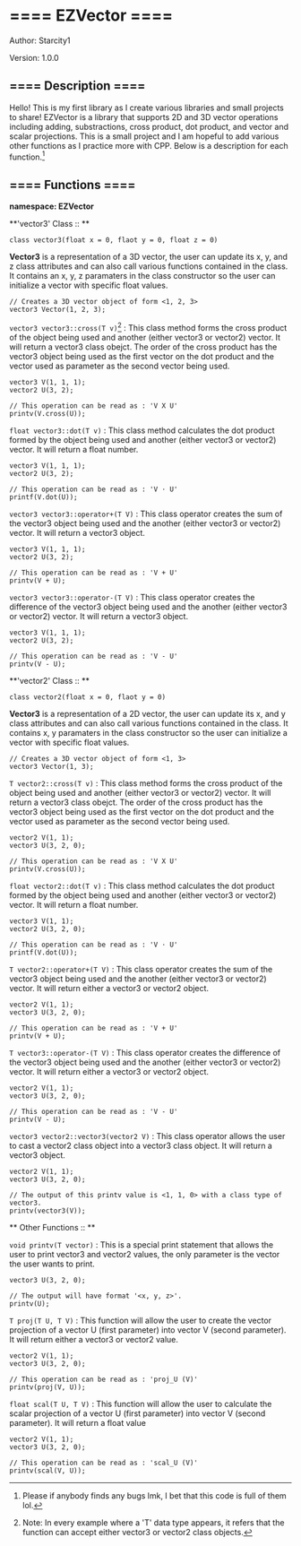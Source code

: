 # ==== EZVector ====
Author: Starcity1

Version: 1.0.0

## ==== Description ====
Hello! This is my first library as I create various libraries and small projects to share!
EZVector is a library that supports 2D and 3D vector operations including adding, substractions, cross product, dot product,
and vector and scalar projections. This is a small project and I am hopeful to add various other functions as I practice more with CPP. Below is a description for each function.[^1]

[^1]: Please if anybody finds any bugs lmk, I bet that this code is full of them lol.

## ==== Functions ====
**namespace: EZVector**



**'vector3' Class :: **



`class vector3(float x = 0, flaot y = 0, float z = 0)`

**Vector3** is a representation of a 3D vector, the user can update its x, y, and z class attributes and can also call various functions contained in the class. It contains an x, y, z paramaters in the class constructor so the user can initialize a vector with specific float values.
```
// Creates a 3D vector object of form <1, 2, 3>
vector3 Vector(1, 2, 3);
```
`vector3 vector3::cross(T v)`[^2]
: This class method forms the cross product of the object being used and another (either vector3 or vector2) vector. It will return a vector3 class obejct.
The order of the cross product has the vector3 object being used as the first vector on the dot product and the vector used as parameter as the second vector being used.
```
vector3 V(1, 1, 1);
vector2 U(3, 2);

// This operation can be read as : 'V X U'
printv(V.cross(U));
```

`float vector3::dot(T v)`
: This class method calculates the dot product formed by the object being used and another (either vector3 or vector2) vector. It will return a float number.
```
vector3 V(1, 1, 1);
vector2 U(3, 2);

// This operation can be read as : 'V ⋅ U'
printf(V.dot(U));
```

`vector3 vector3::operator+(T V)`
: This class operator creates the sum of the vector3 object being used and the another (either vector3 or vector2) vector. It will return a vector3 object.
```
vector3 V(1, 1, 1);
vector2 U(3, 2);

// This operation can be read as : 'V + U'
printv(V + U);
```

`vector3 vector3::operator-(T V)`
: This class operator creates the difference of the vector3 object being used and the another (either vector3 or vector2) vector. It will return a vector3 object.
```
vector3 V(1, 1, 1);
vector2 U(3, 2);

// This operation can be read as : 'V - U'
printv(V - U);
```


**'vector2' Class :: **



`class vector2(float x = 0, flaot y = 0)`

**Vector3** is a representation of a 2D vector, the user can update its x, and y class attributes and can also call various functions contained in the class. It contains x, y paramaters in the class constructor so the user can initialize a vector with specific float values.
```
// Creates a 3D vector object of form <1, 3>
vector3 Vector(1, 3);
```

`T vector2::cross(T v)`
: This class method forms the cross product of the object being used and another (either vector3 or vector2) vector. It will return a vector3 class obejct.
The order of the cross product has the vector3 object being used as the first vector on the dot product and the vector used as parameter as the second vector being used.
```
vector2 V(1, 1);
vector3 U(3, 2, 0);

// This operation can be read as : 'V X U'
printv(V.cross(U));
```

`float vector2::dot(T v)`
: This class method calculates the dot product formed by the object being used and another (either vector3 or vector2) vector. It will return a float number.
```
vector3 V(1, 1);
vector2 U(3, 2, 0);

// This operation can be read as : 'V ⋅ U'
printf(V.dot(U));
```

`T vector2::operator+(T V)`
: This class operator creates the sum of the vector3 object being used and the another (either vector3 or vector2) vector. It will return either a vector3 or vector2 object.
```
vector2 V(1, 1);
vector3 U(3, 2, 0);

// This operation can be read as : 'V + U'
printv(V + U);
```

`T vector3::operator-(T V)`
: This class operator creates the difference of the vector3 object being used and the another (either vector3 or vector2) vector. It will return either a vector3 or vector2 object.
```
vector2 V(1, 1);
vector3 U(3, 2, 0);

// This operation can be read as : 'V - U'
printv(V - U);
```

`vector3 vector2::vector3(vector2 V)`
: This class operator allows the user to cast a vector2 class object into a vector3 class object. It will return a vector3 object.
```
vector2 V(1, 1);
vector3 U(3, 2, 0);

// The output of this printv value is <1, 1, 0> with a class type of vector3.
printv(vector3(V));
```



** Other Functions :: **



`void printv(T vector)`
: This is a special print statement that allows the user to print vector3 and vector2 values, the only parameter is the vector the user wants to print.
```
vector3 U(3, 2, 0);

// The output will have format '<x, y, z>'.
printv(U);
```

`T proj(T U, T V)`
: This function will allow the user to create the vector projection of a vector U (first parameter) into vector V (second parameter). It will return either a vector3 or vector2 value.
```
vector2 V(1, 1);
vector3 U(3, 2, 0);

// This operation can be read as : 'proj_U (V)'
printv(proj(V, U));
```

`float scal(T U, T V)`
: This function will allow the user to calculate the scalar projection of a vector U (first parameter) into vector V (second parameter). It will return a float value
```
vector2 V(1, 1);
vector3 U(3, 2, 0);

// This operation can be read as : 'scal_U (V)'
printv(scal(V, U));
```

[^2]: Note: In every example where a 'T' data type appears, it refers that the function can accept either vector3 or vector2 class objects.
